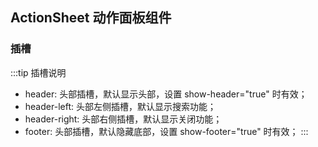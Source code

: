 <div class="demo-header">
<p class="overviewicon">
  <span class="wapi-ui-action-sheet"/>
</p>

## ActionSheet 动作面板组件

<mobile-uxlink widget-name="ActionSheet"></mobile-uxlink>

</div>

### 插槽

:::tip 插槽说明

- header: 头部插槽，默认显示头部，设置 show-header="true" 时有效；
- header-left: 头部左侧插槽，默认显示搜索功能；
- header-right: 头部右侧插槽，默认显示关闭功能；
- footer: 头部插槽，默认隐藏底部，设置 show-footer="true" 时有效；
  :::

<mobile-view link="action-sheet/slot.vue"></mobile-view>

<br />

<mobile-attributes link="action-sheet"></mobile-attributes>
